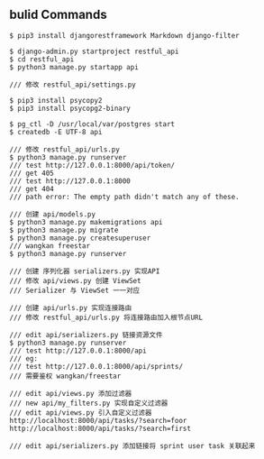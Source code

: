 ## bulid Commands 

    $ pip3 install djangorestframework Markdown django-filter
    
    $ django-admin.py startproject restful_api
    $ cd restful_api
    $ python3 manage.py startapp api
    
    /// 修改 restful_api/settings.py
    
    $ pip3 install psycopy2
    $ pip3 install psycopg2-binary
    
    $ pg_ctl -D /usr/local/var/postgres start
    $ createdb -E UTF-8 api
    
    /// 修改 restful_api/urls.py
    $ python3 manage.py runserver
    /// test http://127.0.0.1:8000/api/token/
    /// get 405
    /// test http://127.0.0.1:8000 
    /// get 404 
    /// path error: The empty path didn't match any of these.
   
    /// 创建 api/models.py 
    $ python3 manage.py makemigrations api
    $ python3 manage.py migrate
    $ python3 manage.py createsuperuser
    /// wangkan freestar
    $ python3 manage.py runserver
    
    /// 创建 序列化器 serializers.py 实现API
    /// 修改 api/views.py 创建 ViewSet
    /// Serializer 与 ViewSet 一一对应
    
    /// 创建 api/urls.py 实现连接路由
    /// 修改 restful_api/urls.py 将连接路由加入根节点URL
    
    /// edit api/serializers.py 链接资源文件
    $ python3 manage.py runserver
    /// test http://127.0.0.1:8000/api
    /// eg: 
    /// test http://127.0.0.1:8000/api/sprints/
    /// 需要鉴权 wangkan/freestar
    
    /// edit api/views.py 添加过滤器
    /// new api/my_filters.py 实现自定义过滤器
    /// edit api/views.py 引入自定义过滤器
    http://localhost:8000/api/tasks/?search=foor
    http://localhost:8000/api/tasks/?search=first
    
    /// edit api/serializers.py 添加链接将 sprint user task 关联起来